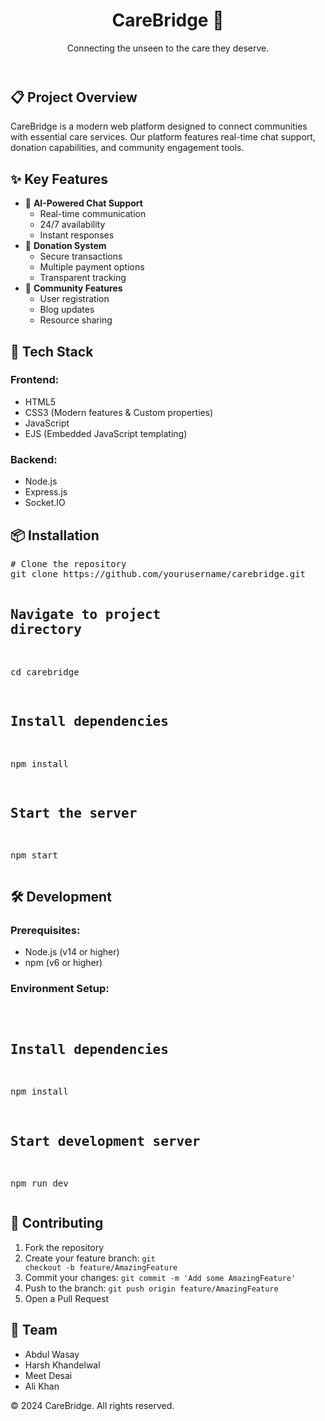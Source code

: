 
<body>
    <header>
        <h1>CareBridge 🌟</h1>
        <p>Connecting the unseen to the care they deserve.</p>
    </header>
    <section>
        <h2>📋 Project Overview</h2>
        <p>CareBridge is a modern web platform designed to connect communities with essential care services. Our platform features real-time chat support, donation capabilities, and community engagement tools.</p>
    </section>
    <section>
        <h2>✨ Key Features</h2>
        <ul>
            <li>🤖 <strong>AI-Powered Chat Support</strong>
                <ul>
                    <li>Real-time communication</li>
                    <li>24/7 availability</li>
                    <li>Instant responses</li>
                </ul>
            </li>
            <li>💝 <strong>Donation System</strong>
                <ul>
                    <li>Secure transactions</li>
                    <li>Multiple payment options</li>
                    <li>Transparent tracking</li>
                </ul>
            </li>
            <li>👥 <strong>Community Features</strong>
                <ul>
                    <li>User registration</li>
                    <li>Blog updates</li>
                    <li>Resource sharing</li>
                </ul>
            </li>
        </ul>
    </section>
    <section>
        <h2>🚀 Tech Stack</h2>
        <h3>Frontend:</h3>
        <ul>
            <li>HTML5</li>
            <li>CSS3 (Modern features & Custom properties)</li>
            <li>JavaScript</li>
            <li>EJS (Embedded JavaScript templating)</li>
        </ul>
        <h3>Backend:</h3>
        <ul>
            <li>Node.js</li>
            <li>Express.js</li>
            <li>Socket.IO</li>
        </ul>
    </section>
    <section>
        <h2>📦 Installation</h2>
        <pre>
# Clone the repository
git clone https://github.com/yourusername/carebridge.git

# Navigate to project directory
cd carebridge

# Install dependencies
npm install

# Start the server
npm start
        </pre>
    </section>
    <section>
        <h2>🛠️ Development</h2>
        <h3>Prerequisites:</h3>
        <ul>
            <li>Node.js (v14 or higher)</li>
            <li>npm (v6 or higher)</li>
        </ul>
        <h3>Environment Setup:</h3>
        <pre>
# Install dependencies
npm install

# Start development server
npm run dev
        </pre>
    </section>
    <section>
        <h2>🤝 Contributing</h2>
        <ol>
            <li>Fork the repository</li>
            <li>Create your feature branch: <code>git checkout -b feature/AmazingFeature</code></li>
            <li>Commit your changes: <code>git commit -m 'Add some AmazingFeature'</code></li>
            <li>Push to the branch: <code>git push origin feature/AmazingFeature</code></li>
            <li>Open a Pull Request</li>
        </ol>
    </section>
    <section>
        <h2>👥 Team</h2>
        <ul>
            <li>Abdul Wasay</li>
            <li>Harsh Khandelwal </li>
            <li>Meet Desai</li>
            <li>Ali Khan</li>
        </ul>
    </section>
    <footer>
        <p>© 2024 CareBridge. All rights reserved.</p>
    </footer>
</body>
</html>
